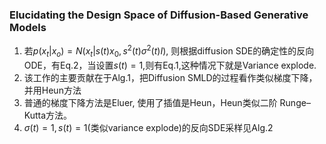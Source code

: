 ### Elucidating the Design Space of Diffusion-Based Generative Models
1. 若$p(x_t|x_o)=N(x_t|s(t)x_0,s^2(t) \sigma^2(t) I)$, 则根据diffusion SDE的确定性的反向ODE，有Eq.2，当设置$s(t)=1$,则有Eq.1,这种情况下就是Variance explode. 
2. 该工作的主要贡献在于Alg.1，把Diffusion SMLD的过程看作类似梯度下降，并用Heun方法
3. 普通的梯度下降方法是Eluer, 使用了插值是Heun，Heun类似二阶 Runge–Kutta方法。
4. $\sigma(t)=1, s(t)=1$(类似variance explode)的反向SDE采样见Alg.2